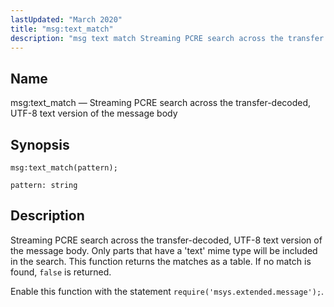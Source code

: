 ```yaml
---
lastUpdated: "March 2020"
title: "msg:text_match"
description: "msg text match Streaming PCRE search across the transfer decoded UTF 8 text version of the message body msg text match pattern Streaming PCRE search across the transfer decoded UTF 8 text version of the message body Only parts that have a text mime type will be included in the..."
---
```


<a name="lua.ref.msg_text_match"></a> 
## Name

msg:text_match — Streaming PCRE search across the transfer-decoded, UTF-8 text version of the message body

<a name="idp16957072"></a> 
## Synopsis

`msg:text_match(pattern);`

`pattern: string`<a name="idp16960048"></a> 
## Description

Streaming PCRE search across the transfer-decoded, UTF-8 text version of the message body. Only parts that have a 'text' mime type will be included in the search. This function returns the matches as a table. If no match is found, `false` is returned.

Enable this function with the statement `require('msys.extended.message');`.